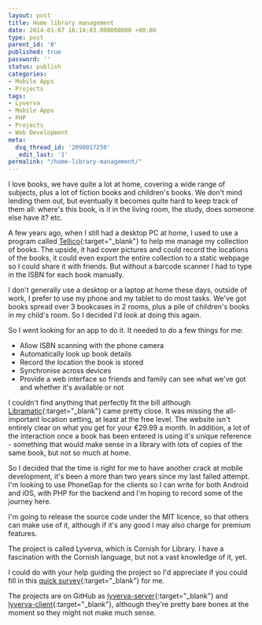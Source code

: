```yaml
---
layout: post
title: Home library management
date: 2014-01-07 16:14:03.000000000 +00:00
type: post
parent_id: '0'
published: true
password: ''
status: publish
categories:
- Mobile Apps
- Projects
tags:
- Lyverva
- Mobile Apps
- PHP
- Projects
- Web Development
meta:
  dsq_thread_id: '2098017250'
  _edit_last: '1'
permalink: "/home-library-management/"
---
```


I love books, we have quite a lot at home, covering a wide range of subjects, plus a lot of fiction books and children's books. We don't mind lending them out, but eventually it becomes quite hard to keep track of them all: where's this book, is it in the living room, the study, does someone else have it? etc.

<!--more-->

A few years ago, when I still had a desktop PC at home, I used to use a program called [Tellico](http://tellico-project.org/){:target="_blank"} to help me manage my collection of books. The upside, it had cover pictures and could record the locations of the books, it could even export the entire collection to a static webpage so I could share it with friends. But without a barcode scanner I had to type in the ISBN for each book manually.

I don't generally use a desktop or a laptop at home these days, outside of work, I prefer to use my phone and my tablet to do most tasks. We've got books spread over 3 bookcases in 2 rooms, plus a pile of children's books in my child's room. So I decided I'd look at doing this again.

So I went looking for an app to do it. It needed to do a few things for me:

* Allow ISBN scanning with the phone camera
* Automatically look up book details
* Record the location the book is stored
* Synchronise across devices
* Provide a web interface so friends and family can see what we've got and whether it's available or not

I couldn't find anything that perfectly fit the bill although [Libramatic](http://www.libramatic.com/){:target="_blank"} came pretty close. It was missing the all-important location setting, at least at the free level. The website isn't entirely clear on what you get for your €29.99 a month. In addition, a lot of the interaction once a book has been entered is using it's unique reference - something that would make sense in a library with lots of copies of the same book, but not so much at home.

So I decided that the time is right for me to have another crack at mobile development, it's been a more than two years since my last failed attempt. I'm looking to use PhoneGap for the clients so I can write for both Android and iOS, with PHP for the backend and I'm hoping to record some of the journey here.

I'm going to release the source code under the MIT licence, so that others can make use of it, although if it's any good I may also charge for premium features.

The project is called Lyverva, which is Cornish for Library. I have a fascination with the Cornish language, but not a vast knowledge of it, yet.

I could do with your help guiding the project so I'd appreciate if you could fill in this [quick survey](https://docs.google.com/forms/d/1kXr-BvWWRWPkL8TvzMkBnXmAUBFE2CVDz9Dk05zcdGM/viewform "Lyverva Survey"){:target="_blank"} for me.

The projects are on GitHub as [lyverva-server](https://github.com/twinklebob/lyverva-server "Lyverva PHP Backend Server (GitHub)"){:target="_blank"} and [lyverva-client](https://github.com/twinklebob/lyverva-client "Lyverva PhoneGap Client (GitHub)"){:target="_blank"}, although they're pretty bare bones at the moment so they might not make much sense.
